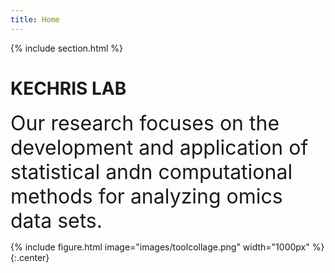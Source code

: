 ```yaml
---
title: Home
---
```



{%
  include section.html
%}

# KECHRIS LAB

<font size = "6"> Our research focuses on the development and application of statistical andn computational methods for analyzing omics data 
sets.
</font> 

{%
  include figure.html
  image="images/toolcollage.png"
  width="1000px"
%}
{:.center} 
